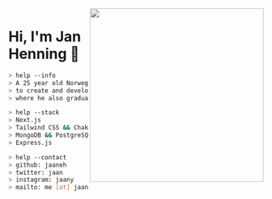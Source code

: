 <img align="right" width="343" height="343" src="https://media2.giphy.com/media/JIX9t2j0ZTN9S/giphy.gif?cid=ecf05e470a469c0a71d6b3c9475761436ef362b85642227a&rid=giphy.gif">

# Hi, I'm Jan Henning :wave:

```bash
> help --info
> A 25 year old Norwegian male who mainly uses JavaScript and TypeScript
> to create and develop. He currently works at Noroff school in Norway
> where he also graduated from at the end of 2019.
```
```bash
> help --stack
> Next.js
> Tailwind CSS && Chakra UI
> MongoDB && PostgreSQL
> Express.js
```
```bash
> help --contact
> github: jaaneh
> twitter: jaan
> instagram: jaany
> mailto: me [at] jaany.xyz
```
